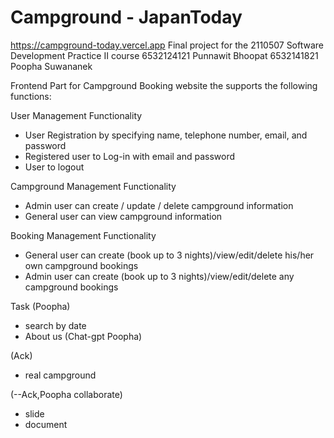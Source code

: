 # Campground - JapanToday

https://campground-today.vercel.app
Final project for the 2110507 Software Development Practice II course
6532124121 Punnawit Bhoopat
6532141821 Poopha Suwananek

Frontend Part for Campground Booking website the supports the following functions:

User Management Functionality
- User Registration by specifying name, telephone number, email, and password
- Registered user to Log-in with email and password
- User to logout

Campground Management Functionality
- Admin user can create / update / delete campground information
- General user can view campground information

Booking Management Functionality
- General user can create (book up to 3 nights)/view/edit/delete his/her own campground bookings
- Admin user can create (book up to 3 nights)/view/edit/delete any campground bookings

Task
(Poopha)
- search by date
- About us (Chat-gpt Poopha)

(Ack)
- real campground

(--Ack,Poopha collaborate)
- slide
- document
